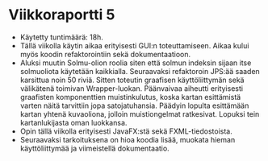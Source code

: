 # Viikkoraportti 5
- Käytetty tuntimäärä: 18h.
- Tällä viikolla käytin aikaa erityisesti GUI:n toteuttamiseen. Aikaa kului myös koodin refaktorointiin sekä dokumentaatioon.
- Aluksi muutin Solmu-olion roolia siten että solmun indeksin sijaan itse solmuoliota käytetään kaikkialla. Seuraavaksi refaktoroin JPS:ää saaden karsittua noin 50 riviä. Sitten toteutin graafisen käyttöliittymän sekä välikätenä toimivan Wrapper-luokan. Päänvaivaa aiheutti erityisesti graafisten komponenttien muistinkulutus, koska kartan esittämistä varten näitä tarvittiin jopa satojatuhansia. Päädyin lopulta esittämään kartan yhtenä kuvaoliona, jolloin muistiongelmat ratkesivat. Lopuksi tein kartanlukijasta oman luokkansa.
- Opin tällä viikolla erityisesti JavaFX:stä sekä FXML-tiedostoista.
- Seuraavaksi tarkoituksena on hioa koodia lisää, muokata hieman käyttöliittymää ja viimeistellä dokumentaatio.
